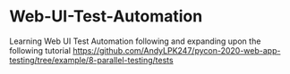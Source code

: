 # Web-UI-Test-Automation
Learning Web UI Test Automation following and expanding upon the following tutorial https://github.com/AndyLPK247/pycon-2020-web-app-testing/tree/example/8-parallel-testing/tests
